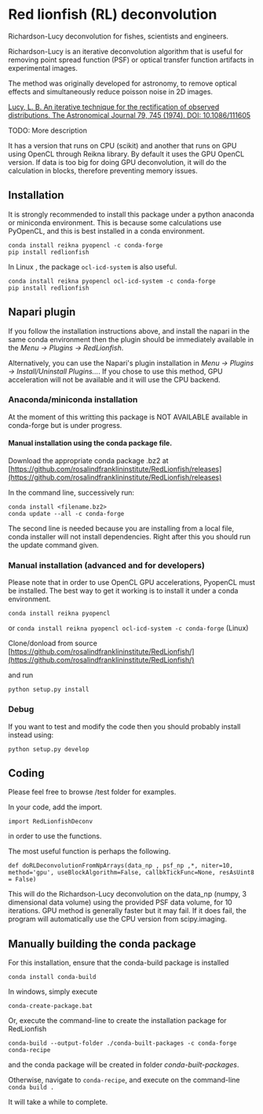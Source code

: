 # Red lionfish (RL) deconvolution

Richardson-Lucy deconvolution for fishes, scientists and engineers.

Richardson-Lucy is an iterative deconvolution algorithm that is useful for removing
point spread function (PSF) or optical transfer function artifacts in experimental images.

The method was originally developed for astronomy, to remove optical effects and simultaneously reduce poisson noise in 2D images.

[Lucy, L. B. An iterative technique for the rectification of observed distributions. The Astronomical Journal 79, 745 (1974). DOI: 10.1086/111605](https://ui.adsabs.harvard.edu/abs/1974AJ.....79..745L/abstract)

TODO: More description

It has a version that runs on CPU (scikit) and another that runs on GPU using OpenCL through Reikna library.
By default it uses the GPU OpenCL version.
If data is too big for doing GPU deconvolution, it will do the calculation in blocks, therefore preventing memory issues.


## Installation

It is strongly recommended to install this package under a python anaconda or miniconda environment.
This is because some calculations use PyOpenCL, and this is best installed in a conda environment.

```
conda install reikna pyopencl -c conda-forge
pip install redlionfish
```

In Linux , the package `ocl-icd-system` is also useful.

```
conda install reikna pyopencl ocl-icd-system -c conda-forge
pip install redlionfish
```


## Napari plugin

If you follow the installation instructions above, and install the napari in the same conda environment
then the plugin should be immediately available in the *Menu -> Plugins -> RedLionfish*.

Alternatively, you can use the Napari's plugin installation in *Menu -> Plugins -> Install/Uninstall Plugins...*.
If you chose to use this method, GPU acceleration will not be available and it will use the CPU backend.


### Anaconda/miniconda installation

At the moment of this writting this package is NOT AVAILABLE available in conda-forge but is under progress.


#### Manual installation using the conda package file.

Download the appropriate conda package .bz2 at [https://github.com/rosalindfranklininstitute/RedLionfish/releases](https://github.com/rosalindfranklininstitute/RedLionfish/releases)

In the command line, successively run:
```
conda install <filename.bz2>
conda update --all -c conda-forge
```
The second line is needed because you are installing from a local file, conda installer will not install dependencies. Right after this you should run the update command given.


### Manual installation (advanced and for developers)

Please note that in order to use OpenCL GPU accelerations, PyopenCL must be installed.
The best way to get it working is to install it under a conda environment.

`conda install reikna pyopencl`

or
`conda install reikna pyopencl ocl-icd-system -c conda-forge` (Linux)

Clone/donload from source [https://github.com/rosalindfranklininstitute/RedLionfish/](https://github.com/rosalindfranklininstitute/RedLionfish/)

and run

`python setup.py install`

### Debug
If you want to test and modify the code then you should probably install instead using:

`python setup.py develop`


## Coding

Please feel free to browse /test folder for examples.

In your code, add the import.

`import RedLionfishDeconv`

in order to use the functions.

The most useful function is perhaps the following.

`def doRLDeconvolutionFromNpArrays(data_np , psf_np ,*, niter=10, method='gpu', useBlockAlgorithm=False, callbkTickFunc=None, resAsUint8 = False) `

This will do the Richardson-Lucy deconvolution on the data_np (numpy, 3 dimensional data volume) using the provided PSF data volume, for 10 iterations. GPU method is generally faster but it may fail. If it does fail, the program will automatically use the CPU version from scipy.imaging.



## Manually building the conda package

For this installation, ensure that the conda-build package is installed

`conda install conda-build`

In windows, simply execute

`conda-create-package.bat`


Or, execute the command-line to create the installation package for RedLionfish

`conda-build --output-folder ./conda-built-packages -c conda-forge conda-recipe`

and the conda package will be created in folder *conda-built-packages*.

Otherwise, navigate to `conda-recipe`, and execute on the command-line `conda build .`

It will take a while to complete.